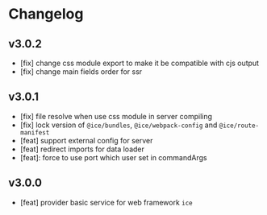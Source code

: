 # Changelog

## v3.0.2

- [fix] change css module export to make it be compatible with cjs output
- [fix] change main fields order for ssr

## v3.0.1

- [fix] file resolve when use css module in server compiling
- [fix] lock version of `@ice/bundles`, `@ice/webpack-config` and `@ice/route-manifest`
- [feat] support external config for server
- [feat] redirect imports for data loader
- [feat]: force to use port which user set in commandArgs

## v3.0.0

- [feat] provider basic service for web framework `ice`
